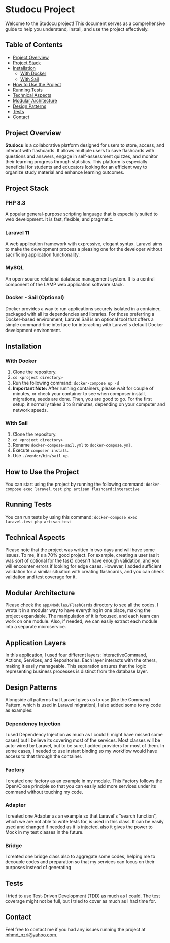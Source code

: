 # Studocu Project

Welcome to the Studocu project! This document serves as a comprehensive guide to help you understand, install, and use the project effectively.

## Table of Contents
- [Project Overview](#project-overview)
- [Project Stack](#project-stack)
- [Installation](#installation)
    - [With Docker](#with-docker)
    - [With Sail](#with-sail)
- [How to Use the Project](#how-to-use-the-project)
- [Running Tests](#running-tests)
- [Technical Aspects](#technical-aspects)
- [Modular Architecture](#modular-architecture)
- [Design Patterns](#design-patterns)
- [Tests](#tests)
- [Contact](#contact)

## Project Overview
**Studocu** is a collaborative platform designed for users to store, access, and interact with flashcards. It allows multiple users to save flashcards with questions and answers, engage in self-assessment quizzes, and monitor their learning progress through statistics. This platform is especially beneficial for students and educators looking for an efficient way to organize study material and enhance learning outcomes.

## Project Stack
### PHP 8.3
A popular general-purpose scripting language that is especially suited to web development. It is fast, flexible, and pragmatic.

### Laravel 11
A web application framework with expressive, elegant syntax. Laravel aims to make the development process a pleasing one for the developer without sacrificing application functionality.

### MySQL
An open-source relational database management system. It is a central component of the LAMP web application software stack.

### Docker - Sail (Optional)
Docker provides a way to run applications securely isolated in a container, packaged with all its dependencies and libraries. For those preferring a Docker-based environment, Laravel Sail is an optional tool that offers a simple command-line interface for interacting with Laravel's default Docker development environment.

## Installation
### **With Docker**
1. Clone the repository.
2. `cd <project directory>`
3. Run the following command:
`docker-compose up -d`
4. **Important Note:** After running containers, please wait for couple of minutes, or check your container to see when composer install, migrations, seeds are done. Then, you are good to go. For the first setup, it normally takes 3 to 8 minutes, depending on your computer and network speeds.

### **With Sail**
1. Clone the repository.
2. `cd <project directory>`
3. Rename `docker-compose-sail.yml` to `docker-compose.yml`.
4. Execute `composer install`.
5. Use `./vendor/bin/sail up`.

## How to Use the Project
You can start using the project by running the following command:
`docker-compose exec laravel.test php artisan flashcard:interactive`

## Running Tests
You can run tests by using this command:
`docker-compose exec laravel.test php artisan test`


## Technical Aspects
Please note that the project was written in two days and will have some issues. To me, it's a 70% good project. For example, creating a user (as it was sort of optional for the task) doesn't have enough validation, and you will encounter errors if looking for edge cases. However, I added sufficient validation for a similar situation with creating flashcards, and you can check validation and test coverage for it.

## Modular Architecture
Please check the `app/Modules/FlashCards` directory to see all the codes. I wrote it in a modular way to have everything in one place, making the project expandable. The manipulation of it is focused, and each team can work on one module. Also, if needed, we can easily extract each module into a separate microservice.

## Application Layers
In this application, I used four different layers: InteractiveCommand, Actions, Services, and Repositories. Each layer interacts with the others, making it easily manageable. This separation ensures that the logic representing business processes is distinct from the database layer.

## Design Patterns
Alongside all patterns that Laravel gives us to use (like the Command Pattern, which is used in Laravel migration), I also added some to my code as examples:

### Dependency Injection
I used Dependency Injection as much as I could (I might have missed some cases) but I believe its covering most of the services. Most classes will be auto-wired by Laravel, but to be sure, I added providers for most of them. In some cases, I needed to use instant binding so my workflow would have access to that through the container.

### Factory
I created one factory as an example in my module. This Factory follows the Open/Close principle so that you can easily add more services under its command without touching my code.

### Adapter
I created one Adapter as an example so that Laravel's "search function", which we are not able to write tests for, is used in this class. It can be easily used and changed if needed as it is injected, also it gives the power to Mock in my test classes in the future.

### Bridge
I created one bridge class also to aggregate some codes, helping me to decouple codes and preparation so that my services can focus on their purposes instead of generating
## Tests
I tried to use Test-Driven Development (TDD) as much as I could. The test coverage might not be full, but I tried to cover as much as I had time for.

## Contact
Feel free to contact me if you had any issues running the project at mhmd_nzri@yahoo.com.
